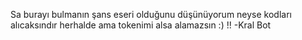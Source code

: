 Sa burayı bulmanın şans eseri olduğunu düşünüyorum neyse kodları alıcaksındır herhalde ama tokenimi alsa alamazsın :) !!
                                                                                           -Kral Bot
